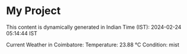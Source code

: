 # My Project

This content is dynamically generated in Indian Time (IST): 2024-02-24 05:14:44 IST


Current Weather in Coimbatore:
Temperature: 23.88 °C
Condition: mist
